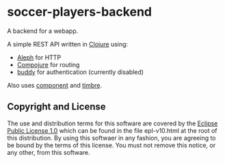 # soccer-players-backend

A backend for a webapp.

A simple REST API written in [Clojure](https://clojure.org/) using:
  - [Aleph](https://github.com/ztellman/aleph) for HTTP
  - [Compojure](https://github.com/weavejester/compojure) for routing
  - [buddy](https://github.com/funcool/buddy) for authentication (currently disabled)

Also uses [component](https://github.com/stuartsierra/component) and [timbre](https://github.com/ptaoussanis/timbre).

## Copyright and License

The use and distribution terms for this software are covered by the
[Eclipse Public License 1.0] which can be found in the file
epl-v10.html at the root of this distribution. By using this softwaer
in any fashion, you are agreeing to be bound by the terms of this
license. You must not remove this notice, or any other, from this
software.

[Eclipse Public License 1.0]: http://opensource.org/licenses/eclipse-1.0.php
